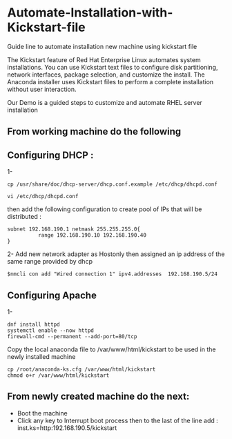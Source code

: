 # Automate-Installation-with-Kickstart-file
Guide line to automate installation new machine using kickstart file

The Kickstart feature of Red Hat Enterprise Linux automates system installations. You can use
Kickstart text files to configure disk partitioning, network interfaces, package selection, and
customize the install. The Anaconda installer uses Kickstart files to perform a complete installation
without user interaction.

Our Demo is a guided steps to customize and automate RHEL server installation
## From working machine do the following
## Configuring DHCP : 

1- 

    cp /usr/share/doc/dhcp-server/dhcp.conf.example /etc/dhcp/dhcpd.conf

    vi /etc/dhcp/dhcpd.conf

then add the following configuration to create pool of IPs that will be distributed :
    
    subnet 192.168.190.1 netmask 255.255.255.0{
              range 192.168.190.10 192.168.190.40
    }

2-  Add new network adapter as Hostonly then assigned an ip address of the same range provided by dhcp
     
    $nmcli con add "Wired connection 1" ipv4.addresses  192.168.190.5/24

## Configuring Apache

1- 

    dnf install httpd
    systemctl enable --now httpd
    firewall-cmd --permanent --add-port=80/tcp
Copy the local anaconda file to /var/www/html/kickstart to be used in the newly installed machine 

    cp /root/anaconda-ks.cfg /var/www/html/kickstart
    chmod o+r /var/www/html/kickstart

## From newly created machine do the next:

- Boot the machine
- Click any key to Interrupt boot process then to the last of the line add : inst.ks=http:192.168.190.5/kickstart




